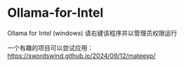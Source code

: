 # Ollama-for-Intel
Ollama for Intel (windows)
请右键该程序并以管理员权限运行

一个有趣的项目可以尝试应用：https://swordswind.github.io/2024/09/12/mateexp/
